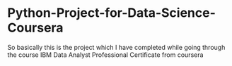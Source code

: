 # Python-Project-for-Data-Science-Coursera
So basically this is the project which I have completed while going through the course IBM Data Analyst Professional Certificate from coursera
